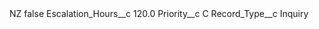 <?xml version="1.0" encoding="UTF-8"?>
<CustomMetadata xmlns="http://soap.sforce.com/2006/04/metadata" xmlns:xsi="http://www.w3.org/2001/XMLSchema-instance" xmlns:xsd="http://www.w3.org/2001/XMLSchema">
    <label>NZ</label>
    <protected>false</protected>
    <values>
        <field>Escalation_Hours__c</field>
        <value xsi:type="xsd:double">120.0</value>
    </values>
    <values>
        <field>Priority__c</field>
        <value xsi:type="xsd:string">C</value>
    </values>
    <values>
        <field>Record_Type__c</field>
        <value xsi:type="xsd:string">Inquiry</value>
    </values>
</CustomMetadata>
